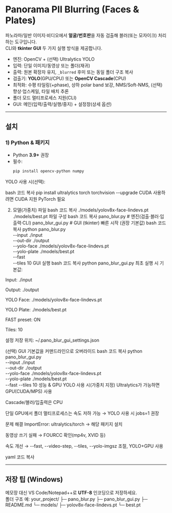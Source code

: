 # Panorama PII Blurring (Faces & Plates)

파노라마/일반 이미지·비디오에서 **얼굴/번호판**을 자동 검출해 블러(또는 모자이크) 처리하는 도구입니다.  
CLI와 **tkinter GUI** 두 가지 실행 방식을 제공합니다.

- 엔진: OpenCV + (선택) Ultralytics YOLO
- 입력: 단일 이미지/동영상 또는 폴더(재귀)
- 출력: 원본 확장자 유지, `_blurred` 후미 또는 동일 폴더 구조 복사
- 검출기: **YOLO**(GPU/CPU) 또는 **OpenCV Cascade**(CPU)
- 최적화: 수평 타일링(+phase), 상하 polar band 보강, NMS/Soft-NMS, (선택) 향상·업스케일, 타일 배치 추론
- 폴더 모드 멀티프로세스 지원(CLI)
- GUI: 메인(입력/출력/실행/중지) + 설정창(상세 옵션)

---

## 설치

### 1) Python & 패키지
- Python **3.9+** 권장
- 필수:
  ```bash
  pip install opencv-python numpy
YOLO 사용 시(선택):

bash
코드 복사
pip install ultralytics torch torchvision --upgrade
CUDA 사용하려면 CUDA 지원 PyTorch 필요

2) 모델(가중치) 파일
bash
코드 복사
./models/yolov8x-face-lindevs.pt
./models/best.pt
파일 구성
bash
코드 복사
pano_blur.py        # 엔진(검출·블러·입출력·CLI)
pano_blur_gui.py    # GUI (tkinter)
빠른 시작 (권장 기본값)
bash
코드 복사
python pano_blur.py \
  --input ./input \
  --out-dir ./output \
  --yolo-face ./models/yolov8x-face-lindevs.pt \
  --yolo-plate ./models/best.pt \
  --fast \
  --tiles 10
GUI 실행
bash
코드 복사
python pano_blur_gui.py
최초 실행 시 기본값:

Input: ./input

Output: ./output

YOLO Face: ./models/yolov8x-face-lindevs.pt

YOLO Plate: ./models/best.pt

FAST preset: ON

Tiles: 10

설정 저장 위치: ~/.pano_blur_gui_settings.json

(선택) GUI 기본값을 커맨드라인으로 오버라이드
bash
코드 복사
python pano_blur_gui.py \
  --input ./input \
  --out-dir ./output \
  --yolo-face ./models/yolov8x-face-lindevs.pt \
  --yolo-plate ./models/best.pt \
  --fast --tiles 10
성능 & GPU
YOLO 사용 시(가중치 지정) Ultralytics가 가능하면 GPU(CUDA/MPS) 사용

Cascade/블러/입출력은 CPU

단일 GPU에서 폴더 멀티프로세스는 속도 저하 가능 → YOLO 사용 시 jobs=1 권장

문제 해결
ImportError: ultralytics/torch → 해당 패키지 설치

동영상 쓰기 실패 → FOURCC 확인(mp4v, XVID 등)

속도 개선 → --fast, --video-step, --tiles, --yolo-imgsz 조절, YOLO+GPU 사용

yaml
코드 복사

---

## 저장 팁 (Windows)
메모장 대신 VS Code/Notepad++로 **UTF-8** 인코딩으로 저장하세요.  
폴더 구조 예:
your_project/
├─ pano_blur.py
├─ pano_blur_gui.py
├─ README.md
└─ models/
├─ yolov8x-face-lindevs.pt
└─ best.pt